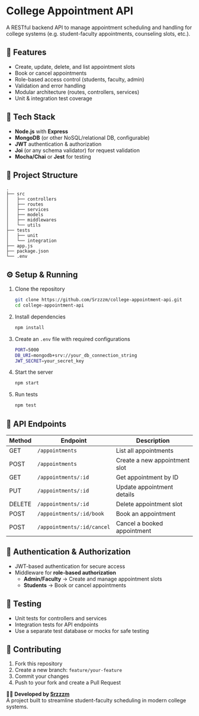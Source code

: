 
# College Appointment API

A RESTful backend API to manage appointment scheduling and handling for college systems (e.g. student-faculty appointments, counseling slots, etc.).

## 🚀 Features

- Create, update, delete, and list appointment slots  
- Book or cancel appointments  
- Role-based access control (students, faculty, admin)  
- Validation and error handling  
- Modular architecture (routes, controllers, services)  
- Unit & integration test coverage  

## 🧠 Tech Stack

- **Node.js** with **Express**  
- **MongoDB** (or other NoSQL/relational DB, configurable)  
- **JWT** authentication & authorization  
- **Joi** (or any schema validator) for request validation  
- **Mocha/Chai** or **Jest** for testing  

## 📂 Project Structure

```
.
├── src
│   ├── controllers
│   ├── routes
│   ├── services
│   ├── models
│   ├── middlewares
│   └── utils
├── tests
│   ├── unit
│   └── integration
├── app.js
├── package.json
└── .env
```

## ⚙️ Setup & Running

1. Clone the repository  
   ```bash
   git clone https://github.com/Srzzzm/college-appointment-api.git
   cd college-appointment-api
   ```

2. Install dependencies  
   ```bash
   npm install
   ```

3. Create an `.env` file with required configurations  
   ```bash
   PORT=5000
   DB_URI=mongodb+srv://your_db_connection_string
   JWT_SECRET=your_secret_key
   ```

4. Start the server  
   ```bash
   npm start
   ```

5. Run tests  
   ```bash
   npm test
   ```

## 🧾 API Endpoints

| Method | Endpoint                    | Description                    |
|--------|-----------------------------|--------------------------------|
| GET    | `/appointments`             | List all appointments           |
| POST   | `/appointments`             | Create a new appointment slot   |
| GET    | `/appointments/:id`         | Get appointment by ID           |
| PUT    | `/appointments/:id`         | Update appointment details      |
| DELETE | `/appointments/:id`         | Delete appointment slot         |
| POST   | `/appointments/:id/book`    | Book an appointment             |
| POST   | `/appointments/:id/cancel`  | Cancel a booked appointment     |

## 🔐 Authentication & Authorization

- JWT-based authentication for secure access  
- Middleware for **role-based authorization**  
  - **Admin/Faculty** → Create and manage appointment slots  
  - **Students** → Book or cancel appointments  

## 🧪 Testing

- Unit tests for controllers and services  
- Integration tests for API endpoints  
- Use a separate test database or mocks for safe testing  

## 🤝 Contributing

1. Fork this repository  
2. Create a new branch: `feature/your-feature`  
3. Commit your changes  
4. Push to your fork and create a Pull Request  



👨‍💻 **Developed by [Srzzzm](https://github.com/Srzzzm)**  
A project built to streamline student-faculty scheduling in modern college systems.
